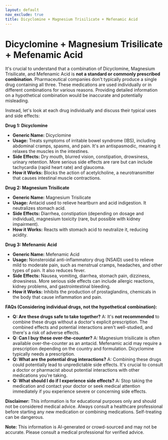 ```yaml
---
layout: default
nav_exclude: true
title: Dicyclomine + Magnesium Trisilicate + Mefenamic Acid
---
```


# Dicyclomine + Magnesium Trisilicate + Mefenamic Acid

It's crucial to understand that a combination of Dicyclomine, Magnesium Trisilicate, and Mefenamic Acid is **not a standard or commonly prescribed combination**.  Pharmaceutical companies don't typically produce a single drug containing all three.  These medications are used individually or in different combinations for various reasons. Providing detailed information on a hypothetical combination would be inaccurate and potentially misleading.

Instead, let's look at each drug individually and discuss their typical uses and side effects:

**Drug 1: Dicyclomine**

* **Generic Name:** Dicyclomine
* **Usage:**  Treats symptoms of irritable bowel syndrome (IBS), including abdominal cramps, spasms, and pain.  It's an antispasmodic, meaning it relaxes the muscles in the intestines.
* **Side Effects:** Dry mouth, blurred vision, constipation, drowsiness, urinary retention.  More serious side effects are rare but can include tachycardia (rapid heart rate) and glaucoma.
* **How it Works:** Blocks the action of acetylcholine, a neurotransmitter that causes intestinal muscle contractions.


**Drug 2: Magnesium Trisilicate**

* **Generic Name:** Magnesium Trisilicate
* **Usage:** Antacid used to relieve heartburn and acid indigestion.  It neutralizes stomach acid.
* **Side Effects:** Diarrhea, constipation (depending on dosage and individual), magnesium toxicity (rare, but possible with kidney impairment).
* **How it Works:** Reacts with stomach acid to neutralize it, reducing acidity.


**Drug 3: Mefenamic Acid**

* **Generic Name:** Mefenamic Acid
* **Usage:** Nonsteroidal anti-inflammatory drug (NSAID) used to relieve mild to moderate pain, such as menstrual cramps, headaches, and other types of pain.  It also reduces fever.
* **Side Effects:** Nausea, vomiting, diarrhea, stomach pain, dizziness, drowsiness.  More serious side effects can include allergic reactions, kidney problems, and gastrointestinal bleeding.
* **How it Works:** Inhibits the production of prostaglandins, chemicals in the body that cause inflammation and pain.


**FAQs (Considering individual drugs, not the hypothetical combination):**

* **Q: Are these drugs safe to take together?** A:  It's **not recommended** to combine these drugs without a doctor's explicit prescription. The combined effects and potential interactions aren't well-studied, and there's a risk of adverse effects.
* **Q: Can I buy these over-the-counter?** A: Magnesium trisilicate is often available over-the-counter as an antacid. Mefenamic acid may require a prescription depending on the country and formulation. Dicyclomine typically needs a prescription.
* **Q: What are the potential drug interactions?** A: Combining these drugs could potentially lead to unpredictable side effects. It's crucial to consult a doctor or pharmacist about potential interactions with other medications you're taking.
* **Q:  What should I do if I experience side effects?** A: Stop taking the medication and contact your doctor or seek medical attention immediately if you experience severe or concerning side effects.


**Disclaimer:** This information is for educational purposes only and should not be considered medical advice.  Always consult a healthcare professional before starting any new medication or combining medications.  Self-treating can be dangerous.


**Note:** This information is AI-generated or crowd-sourced and may not be accurate. Please consult a medical professional for verified advice.